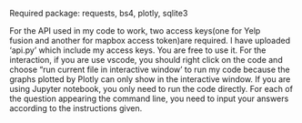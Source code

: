 Required package: requests, bs4, plotly, sqlite3


For the API used in my code to work, two access keys(one for Yelp fusion and another for mapbox access token)are required. I have uploaded ‘api.py’ which include my access keys. You are free to use it.
For the interaction, if you are use vscode, you should right click on the code and choose “run current file in interactive window’ to run my code because the graphs plotted by Plotly can only show in the interactive window. If you are using Jupyter notebook, you only need to run the code directly. For each of the question appearing the command line, you need to input your answers according to the instructions given. 
